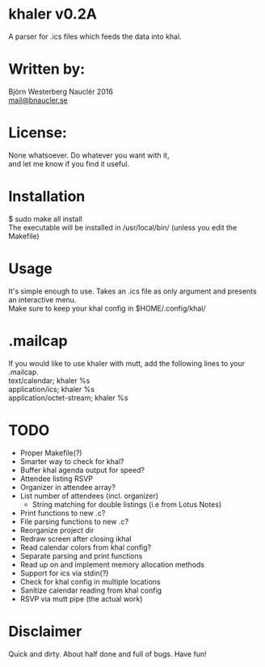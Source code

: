 # khaler v0.2A 
A parser for .ics files which feeds the data into khal.  

# Written by:  
Björn Westerberg Nauclér 2016  
mail@bnaucler.se

# License: 
None whatsoever. Do whatever you want with it,  
and let me know if you find it useful.

# Installation
$ sudo make all install  
The executable will be installed in /usr/local/bin/ (unless you edit the Makefile)

# Usage
It's simple enough to use. Takes an .ics file as only argument and presents an interactive menu.  
Make sure to keep your khal config in $HOME/.config/khal/

# .mailcap
If you would like to use khaler with mutt, add the following lines to your .mailcap.  
text/calendar; khaler %s  
application/ics; khaler %s  
application/octet-stream; khaler %s

# TODO
* Proper Makefile(?)
* Smarter way to check for khal?
* Buffer khal agenda output for speed?
* Attendee listing RSVP
* Organizer in attendee array?
* List number of attendees (incl. organizer) 
	- String matching for double listings (i.e from Lotus Notes)
* Print functions to new .c?
* File parsing functions to new .c?
* Reorganize project dir
* Redraw screen after closing ikhal
* Read calendar colors from khal config?
* Separate parsing and print functions
* Read up on and implement memory allocation methods
* Support for ics via stdin(?)
* Check for khal config in multiple locations
* Sanitize calendar reading from khal config
* RSVP via mutt pipe (the actual work)

# Disclaimer
Quick and dirty. About half done and full of bugs. Have fun!
